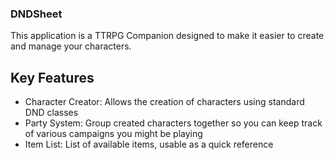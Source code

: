 ### DNDSheet
This application is a TTRPG Companion designed to make it easier to create and manage your characters.

## Key Features
- Character Creator: Allows the creation of characters using standard DND classes
- Party System: Group created characters together so you can keep track of various campaigns you might be playing
- Item List: List of available items, usable as a quick reference
